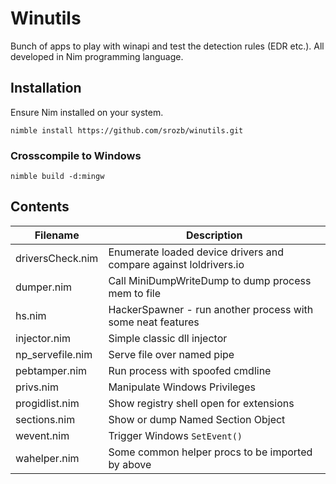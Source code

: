 # Winutils

Bunch of apps to play with winapi and test the detection rules (EDR etc.).
All developed in Nim programming language. 

## Installation

Ensure Nim installed on your system. 

`nimble install https://github.com/srozb/winutils.git`

### Crosscompile to Windows

`nimble build -d:mingw`

## Contents

| Filename         | Description   |
| ---------------- | ------------- |
| driversCheck.nim | Enumerate loaded device drivers and compare against loldrivers.io |
| dumper.nim       | Call MiniDumpWriteDump to dump process mem to file |
| hs.nim           | HackerSpawner - run another process with some neat features |
| injector.nim     | Simple classic dll injector |
| np_servefile.nim | Serve file over named pipe |
| pebtamper.nim    | Run process with spoofed cmdline |
| privs.nim        | Manipulate Windows Privileges |
| progidlist.nim   | Show registry shell open for extensions |
| sections.nim     | Show or dump Named Section Object |
| wevent.nim       | Trigger Windows `SetEvent()` |
| wahelper.nim     | Some common helper procs to be imported by above |



